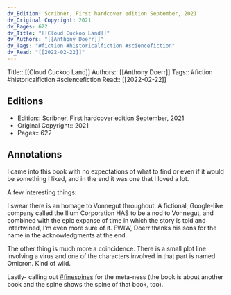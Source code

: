 ```yaml
---
dv_Edition: Scribner, First hardcover edition September, 2021
dv_Original Copyright: 2021
dv_Pages: 622
dv_Title: "[[Cloud Cuckoo Land]]"
dv_Authors: "[[Anthony Doerr]]"
dv_Tags: "#fiction #historicalfiction #sciencefiction"
dv_Read: "[[2022-02-22]]"
---
```

Title::  [[Cloud Cuckoo Land]]
Authors::  [[Anthony Doerr]]
Tags::  #fiction #historicalfiction #sciencefiction 
Read::  [[2022-02-22]]

## Editions
- Edition::  Scribner, First hardcover edition September, 2021
- Original Copyright::  2021
- Pages::  622

## Annotations

I came into this book with no expectations of what to find or even if it would be something I liked, and in the end it was one that I loved a lot.   
  
A few interesting things:  
  
I swear there is an homage to Vonnegut throughout. A fictional, Google-like company called the Ilium Corporation HAS to be a nod to Vonnegut, and combined with the epic expanse of time in which the story is told and intertwined, I’m even more sure of it. FWIW, Doerr thanks his sons for the name in the acknowledgments at the end.   
  
The other thing is much more a coincidence. There is a small plot line involving a virus and one of the characters involved in that part is named Omicron. Kind of wild.   
  
Lastly- calling out [#finespines](https://www.instagram.com/explore/tags/finespines/) for the meta-ness (the book is about another book and the spine shows the spine of that book, too).
